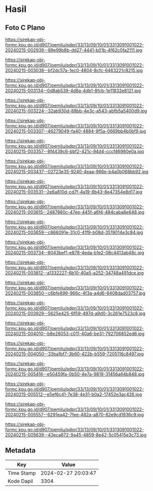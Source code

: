 # Hasil

## Foto C Plano

https://sirekap-obj-formc.kpu.go.id/d907/pemilu/pdpr/33/13/09/10/01/3313091001022-20240215-002939--89e99b8b-dd27-4441-b01b-4f62c0fa2111.jpg

https://sirekap-obj-formc.kpu.go.id/d907/pemilu/pdpr/33/13/09/10/01/3313091001022-20240215-003038--bf2dc57a-1ec0-4804-8cfc-6463221c8215.jpg

https://sirekap-obj-formc.kpu.go.id/d907/pemilu/pdpr/33/13/09/10/01/3313091001022-20240215-003134--0d8ab539-4d8a-4db1-8fcb-1e11832e8121.jpg

https://sirekap-obj-formc.kpu.go.id/d907/pemilu/pdpr/33/13/09/10/01/3313091001022-20240215-003224--32ab930d-88bb-4e3c-a543-abfb5a5400d9.jpg

https://sirekap-obj-formc.kpu.go.id/d907/pemilu/pdpr/33/13/09/10/01/3313091001022-20240215-003307--46279049-fa40-4884-9f5a-0669bb4b0bf9.jpg

https://sirekap-obj-formc.kpu.go.id/d907/pemilu/pdpr/33/13/09/10/01/3313091001022-20240215-003357--8f4439c6-bbf2-421c-94d4-cccf46980e0a.jpg

https://sirekap-obj-formc.kpu.go.id/d907/pemilu/pdpr/33/13/09/10/01/3313091001022-20240215-003437--02723e35-9240-4eaa-966e-b4a0b068bb92.jpg

https://sirekap-obj-formc.kpu.go.id/d907/pemilu/pdpr/33/13/09/10/01/3313091001022-20240215-003531--2e6a810d-cd7f-4a19-8b43-8e47354e8d17.jpg

https://sirekap-obj-formc.kpu.go.id/d907/pemilu/pdpr/33/13/09/10/01/3313091001022-20240215-003615--2487860c-47ee-445f-a6f4-484caba8e648.jpg

https://sirekap-obj-formc.kpu.go.id/d907/pemilu/pdpr/33/13/09/10/01/3313091001022-20240215-003659--c866091e-31c0-41f9-b08d-3519014e3c84.jpg

https://sirekap-obj-formc.kpu.go.id/d907/pemilu/pdpr/33/13/09/10/01/3313091001022-20240215-003734--8043bef1-e878-4eda-b1e2-08c4413ab48c.jpg

https://sirekap-obj-formc.kpu.go.id/d907/pemilu/pdpr/33/13/09/10/01/3313091001022-20240215-003812--a1332227-6b10-40a5-a252-34748a491dce.jpg

https://sirekap-obj-formc.kpu.go.id/d907/pemilu/pdpr/33/13/09/10/01/3313091001022-20240215-003850--c6bfe899-966c-4f3a-a4d6-6408dad03757.jpg

https://sirekap-obj-formc.kpu.go.id/d907/pemilu/pdpr/33/13/09/10/01/3313091001022-20240215-003929--5625e425-6f59-497d-a9d0-3c261e7523c8.jpg

https://sirekap-obj-formc.kpu.go.id/d907/pemilu/pdpr/33/13/09/10/01/3313091001022-20240215-004010--b8e26053-c011-40a6-be31-792706852ed6.jpg

https://sirekap-obj-formc.kpu.go.id/d907/pemilu/pdpr/33/13/09/10/01/3313091001022-20240215-004050--33ba1bf7-3b60-422b-b559-7205116c8497.jpg

https://sirekap-obj-formc.kpu.go.id/d907/pemilu/pdpr/33/13/09/10/01/3313091001022-20240215-005416--e50459fa-0b50-4e7a-9819-31456a64b848.jpg

https://sirekap-obj-formc.kpu.go.id/d907/pemilu/pdpr/33/13/09/10/01/3313091001022-20240215-005512--e5ef6c41-7e38-4e31-b0a2-17452e3ac426.jpg

https://sirekap-obj-formc.kpu.go.id/d907/pemilu/pdpr/33/13/09/10/01/3313091001022-20240215-005557--6291ea42-7fee-482a-a870-82e9cd1936c9.jpg

https://sirekap-obj-formc.kpu.go.id/d907/pemilu/pdpr/33/13/09/10/01/3313091001022-20240215-005639--43eca672-9a45-4859-8e42-5c05415e3c73.jpg


## Metadata

| Key        | Value               |
| ---------- | ------------------- |
| Time Stamp | 2024-02-27 20:03:47 |
| Kode Dapil | 3304                |



